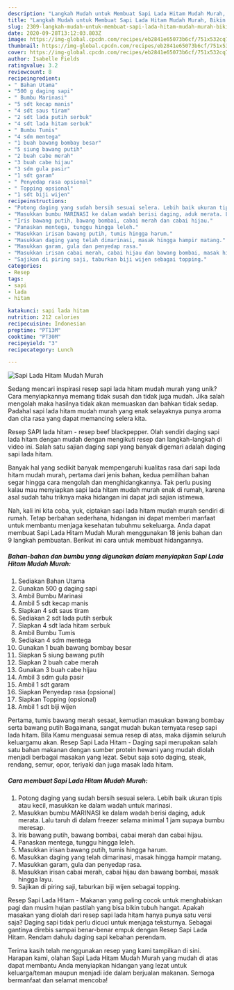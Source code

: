 ```yaml
---
description: "Langkah Mudah untuk Membuat Sapi Lada Hitam Mudah Murah, Bikin Ngiler"
title: "Langkah Mudah untuk Membuat Sapi Lada Hitam Mudah Murah, Bikin Ngiler"
slug: 2309-langkah-mudah-untuk-membuat-sapi-lada-hitam-mudah-murah-bikin-ngiler
date: 2020-09-28T13:12:03.803Z
image: https://img-global.cpcdn.com/recipes/eb2841e65073b6cf/751x532cq70/sapi-lada-hitam-mudah-murah-foto-resep-utama.jpg
thumbnail: https://img-global.cpcdn.com/recipes/eb2841e65073b6cf/751x532cq70/sapi-lada-hitam-mudah-murah-foto-resep-utama.jpg
cover: https://img-global.cpcdn.com/recipes/eb2841e65073b6cf/751x532cq70/sapi-lada-hitam-mudah-murah-foto-resep-utama.jpg
author: Isabelle Fields
ratingvalue: 3.2
reviewcount: 8
recipeingredient:
- " Bahan Utama"
- "500 g daging sapi"
- " Bumbu Marinasi"
- "5 sdt kecap manis"
- "4 sdt saus tiram"
- "2 sdt lada putih serbuk"
- "4 sdt lada hitam serbuk"
- " Bumbu Tumis"
- "4 sdm mentega"
- "1 buah bawang bombay besar"
- "5 siung bawang putih"
- "2 buah cabe merah"
- "3 buah cabe hijau"
- "3 sdm gula pasir"
- "1 sdt garam"
- " Penyedap rasa opsional"
- " Topping opsional"
- "1 sdt biji wijen"
recipeinstructions:
- "Potong daging yang sudah bersih sesuai selera. Lebih baik ukuran tipis atau kecil, masukkan ke dalam wadah untuk marinasi."
- "Masukkan bumbu MARINASI ke dalam wadah berisi daging, aduk merata. Lalu taruh di dalam freezer selama minimal 1 jam supaya bumbu meresap."
- "Iris bawang putih, bawang bombai, cabai merah dan cabai hijau."
- "Panaskan mentega, tunggu hingga leleh."
- "Masukkan irisan bawang putih, tumis hingga harum."
- "Masukkan daging yang telah dimarinasi, masak hingga hampir matang."
- "Masukkan garam, gula dan penyedap rasa."
- "Masukkan irisan cabai merah, cabai hijau dan bawang bombai, masak hingga layu."
- "Sajikan di piring saji, taburkan biji wijen sebagai topping."
categories:
- Resep
tags:
- sapi
- lada
- hitam

katakunci: sapi lada hitam 
nutrition: 212 calories
recipecuisine: Indonesian
preptime: "PT13M"
cooktime: "PT30M"
recipeyield: "3"
recipecategory: Lunch

---
```



![Sapi Lada Hitam Mudah Murah](https://img-global.cpcdn.com/recipes/eb2841e65073b6cf/751x532cq70/sapi-lada-hitam-mudah-murah-foto-resep-utama.jpg)

Sedang mencari inspirasi resep sapi lada hitam mudah murah yang unik? Cara menyiapkannya memang tidak susah dan tidak juga mudah. Jika salah mengolah maka hasilnya tidak akan memuaskan dan bahkan tidak sedap. Padahal sapi lada hitam mudah murah yang enak selayaknya punya aroma dan cita rasa yang dapat memancing selera kita.

Resep SAPI lada hitam - resep beef blackpepper. Olah sendiri daging sapi lada hitam dengan mudah dengan mengikuti resep dan langkah-langkah di video ini. Salah satu sajian daging sapi yang banyak digemari adalah daging sapi lada hitam.

Banyak hal yang sedikit banyak mempengaruhi kualitas rasa dari sapi lada hitam mudah murah, pertama dari jenis bahan, kedua pemilihan bahan segar hingga cara mengolah dan menghidangkannya. Tak perlu pusing kalau mau menyiapkan sapi lada hitam mudah murah enak di rumah, karena asal sudah tahu triknya maka hidangan ini dapat jadi sajian istimewa.


Nah, kali ini kita coba, yuk, ciptakan sapi lada hitam mudah murah sendiri di rumah. Tetap berbahan sederhana, hidangan ini dapat memberi manfaat untuk membantu menjaga kesehatan tubuhmu sekeluarga. Anda dapat membuat Sapi Lada Hitam Mudah Murah menggunakan 18 jenis bahan dan 9 langkah pembuatan. Berikut ini cara untuk membuat hidangannya.

<!--inarticleads1-->

##### Bahan-bahan dan bumbu yang digunakan dalam menyiapkan Sapi Lada Hitam Mudah Murah:

1. Sediakan  Bahan Utama
1. Gunakan 500 g daging sapi
1. Ambil  Bumbu Marinasi
1. Ambil 5 sdt kecap manis
1. Siapkan 4 sdt saus tiram
1. Sediakan 2 sdt lada putih serbuk
1. Siapkan 4 sdt lada hitam serbuk
1. Ambil  Bumbu Tumis
1. Sediakan 4 sdm mentega
1. Gunakan 1 buah bawang bombay besar
1. Siapkan 5 siung bawang putih
1. Siapkan 2 buah cabe merah
1. Gunakan 3 buah cabe hijau
1. Ambil 3 sdm gula pasir
1. Ambil 1 sdt garam
1. Siapkan  Penyedap rasa (opsional)
1. Siapkan  Topping (opsional)
1. Ambil 1 sdt biji wijen


Pertama, tumis bawang merah sesaat, kemudian masukan bawang bombay serta bawang putih Bagaimana, sangat mudah bukan ternyata resep sapi lada hitam. Bila Kamu menguasai semua resep di atas, maka dijamin seluruh keluargamu akan. Resep Sapi Lada Hitam - Daging sapi merupakan salah satu bahan makanan dengan sumber protein hewani yang mudah diolah menjadi berbagai masakan yang lezat. Sebut saja soto daging, steak, rendang, semur, opor, teriyaki dan juga masak lada hitam. 

<!--inarticleads2-->

##### Cara membuat Sapi Lada Hitam Mudah Murah:

1. Potong daging yang sudah bersih sesuai selera. Lebih baik ukuran tipis atau kecil, masukkan ke dalam wadah untuk marinasi.
1. Masukkan bumbu MARINASI ke dalam wadah berisi daging, aduk merata. Lalu taruh di dalam freezer selama minimal 1 jam supaya bumbu meresap.
1. Iris bawang putih, bawang bombai, cabai merah dan cabai hijau.
1. Panaskan mentega, tunggu hingga leleh.
1. Masukkan irisan bawang putih, tumis hingga harum.
1. Masukkan daging yang telah dimarinasi, masak hingga hampir matang.
1. Masukkan garam, gula dan penyedap rasa.
1. Masukkan irisan cabai merah, cabai hijau dan bawang bombai, masak hingga layu.
1. Sajikan di piring saji, taburkan biji wijen sebagai topping.


Resep Sapi Lada Hitam - Makanan yang paling cocok untuk menghabiskan pagi dan musim hujan pastilah yang bisa bikin tubuh hangat. Apakah masakan yang diolah dari resep sapi lada hitam hanya punya satu versi saja? Daging sapi tidak perlu dicuci untuk menjaga teksturnya. Sebagai gantinya direbis sampai benar-benar empuk dengan Resep Sapi Lada Hitam. Rendam dahulu daging sapi kebahan perendam. 

Terima kasih telah menggunakan resep yang kami tampilkan di sini. Harapan kami, olahan Sapi Lada Hitam Mudah Murah yang mudah di atas dapat membantu Anda menyiapkan hidangan yang lezat untuk keluarga/teman maupun menjadi ide dalam berjualan makanan. Semoga bermanfaat dan selamat mencoba!

